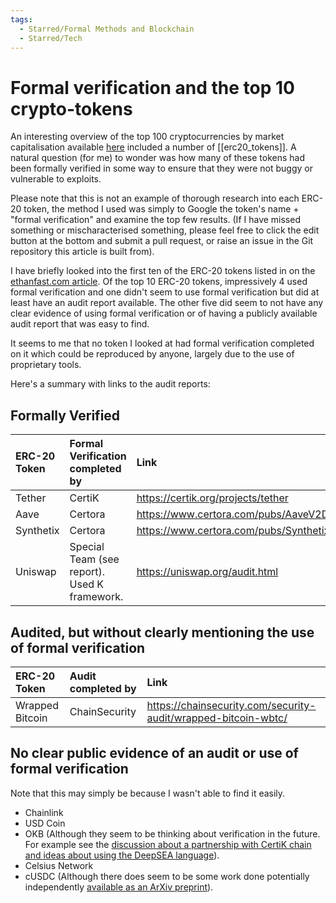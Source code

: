 ```yaml
---
tags:
  - Starred/Formal Methods and Blockchain
  - Starred/Tech
---
```

# Formal verification and the top 10 crypto-tokens

An interesting overview of the top 100 cryptocurrencies by market capitalisation available [here](http://ethanfast.com/top-crypto.html) included a number of [[erc20_tokens]]. A natural question (for me) to wonder was how many of these tokens had been formally verified in some way to ensure that they were not buggy or vulnerable to exploits.

Please note that this is not an example of thorough research into each ERC-20 token, the method I used was simply to Google the token's name + "formal verification" and examine the top few results. (If I have missed something or mischaracterised something, please feel free to click the edit button at the bottom and submit a pull request, or raise an issue in the Git repository this article is built from).

I have briefly looked into the first ten of the ERC-20 tokens listed in on the [ethanfast.com article](http://ethanfast.com/top-crypto.html). Of the top 10 ERC-20 tokens, impressively 4 used formal verification and one didn't seem to use formal verification but did at least have an audit report available. The other five did seem to not have any clear evidence of using formal verification or of having a publicly available audit report that was easy to find.

It seems to me that no token I looked at had formal verification completed on it which could be reproduced by anyone, largely due to the use of proprietary tools.

Here's a summary with links to the audit reports:

## Formally Verified

| ERC-20 Token | Formal Verification completed by             | Link                                                 |
| :----------- | :------------------------------------------- | :--------------------------------------------------- |
| Tether       | CertiK                                       | https://certik.org/projects/tether                   |
| Aave         | Certora                                      | https://www.certora.com/pubs/AaveV2Dec2020.pdf       |
| Synthetix    | Certora                                      | https://www.certora.com/pubs/SynthetixMCLDec2020.pdf |
| Uniswap      | Special Team (see report). Used K framework. | https://uniswap.org/audit.html                       |


## Audited, but without clearly mentioning the use of formal verification

| ERC-20 Token    | Audit completed by | Link                                                           |
| :-------------- | :----------------- | :------------------------------------------------------------- |
| Wrapped Bitcoin | ChainSecurity      | https://chainsecurity.com/security-audit/wrapped-bitcoin-wbtc/ |


## No clear public evidence of an audit or use of formal verification
Note that this may simply be because I wasn't able to find it easily.

- Chainlink
- USD Coin
- OKB (Although they seem to be thinking about verification in the future. For example see the [discussion about a partnership with CertiK chain and ideas about using the DeepSEA language](https://www.okex.com/academy/en/okexchain-certik-chain-partnership-proposal)).
- Celsius Network
- cUSDC (Although there does seem to be some work done potentially independently [available as an ArXiv preprint](https://arxiv.org/pdf/2103.00540.pdf)).
